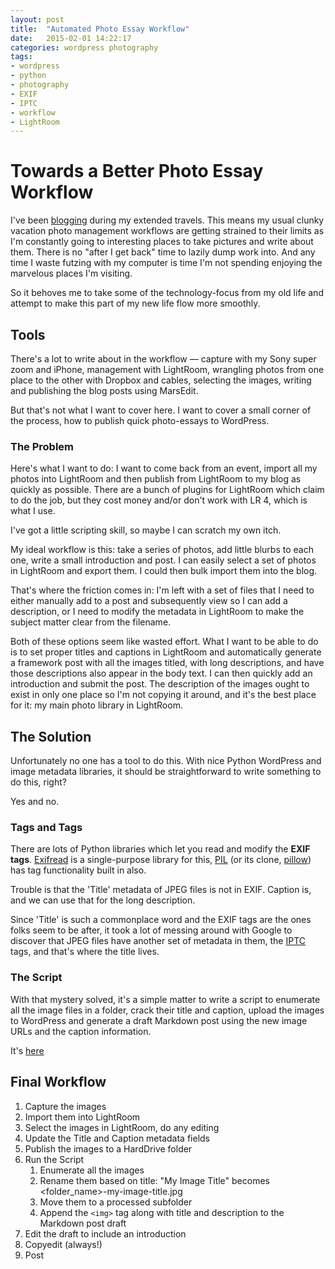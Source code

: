 ```yaml
---
layout: post
title:  "Automated Photo Essay Workflow"
date:   2015-02-01 14:22:17
categories: wordpress photography
tags:
- wordpress
- python
- photography
- EXIF
- IPTC
- workflow
- LightRoom
---
```


# Towards a Better Photo Essay Workflow

I've been [blogging][castaway-life] during my extended travels.  This means my usual clunky vacation photo management workflows are getting strained to their limits as I'm constantly going to interesting places to take pictures and write about them.  There is no "after I get back" time to lazily dump work into.  And any time I waste futzing with my computer is time I'm not spending enjoying the marvelous places I'm visiting.

So it behoves me to take some of the technology-focus from my old life and attempt to make this part of my new life flow more smoothly.

## Tools

There's a lot to write about in the workflow — capture with my Sony super zoom and iPhone, management with LightRoom, wrangling photos from one place to the other with Dropbox and cables, selecting the images, writing and publishing the blog posts using MarsEdit. 

But that's not what I want to cover here.  I want to cover a small corner of the process, how to publish quick photo-essays to WordPress.

### The Problem

Here's what I want to do: I want to come back from an event, import all my photos into LightRoom and then publish from LightRoom to my blog as quickly as possible.  There are a bunch of plugins for LightRoom which claim to do the job, but they cost money and/or don't work with LR 4, which is what I use.  

I've got a little scripting skill, so maybe I can scratch my own itch.

My ideal workflow is this: take a series of photos, add little blurbs to each one, write a small introduction and post.  I can easily select a set of photos in LightRoom and export them.  I could then bulk import them into the blog. 

That's where the friction comes in: I'm left with a set of files that I need to either manually add to a post and subsequently view so I can add a description, or I need to modify the metadata in LightRoom to make the subject matter clear from the filename.

Both of these options seem like wasted effort.  What I want to be able to do is to set proper titles and captions in LightRoom and automatically generate a framework post with all the images titled, with long descriptions, and have those descriptions also appear in the body text.  I can then quickly add an introduction and submit the post. The description of the images ought to exist in only one place so I'm not copying it around, and it's the best place for it: my main photo library in LightRoom.

## The Solution

Unfortunately no one has a tool to do this. With nice Python WordPress and image metadata libraries, it should be straightforward to write something to do this, right?

Yes and no.

### Tags and Tags

There are lots of Python libraries which let you read and modify the **EXIF tags**.  [Exifread][exifread] is a single-purpose library for this, [PIL][pil] (or its clone, [pillow][pillow]) has tag functionality built in also.

Trouble is that the 'Title' metadata of JPEG files is not in EXIF.  Caption is, and we can use that for the long description.

Since 'Title' is such a commonplace word and the EXIF tags are the ones folks seem to be after, it took a lot of messing around with Google to discover that JPEG files have another set of metadata in them, the [IPTC][iptc] tags, and that's where the title lives.

### The Script

With that mystery solved, it's a simple matter to write a script to enumerate all the image files in a folder, crack their title and caption, upload the images to WordPress and generate a draft Markdown post using the new image URLs and the caption information.

It's [here][script]

## Final Workflow

1. Capture the images
1. Import them into LightRoom
1. Select the images in LightRoom, do any editing
1. Update the Title and Caption metadata fields
1. Publish the images to a HardDrive folder
1. Run the Script
    1. Enumerate all the images
    1. Rename them based on title: "My Image Title" becomes <folder_name>-my-image-title.jpg
    1. Move them to a processed subfolder
    1. Append the `<img>` tag along with title and description to the Markdown post draft
1. Edit the draft to include an introduction
1. Copyedit (always!)
1. Post


[castaway-life]: http://thecastawaylife.com/blog
[exifread]: https://pypi.python.org/pypi/ExifRead
[pil]: http://www.pythonware.com/products/pil/
[pillow]: https://pillow.readthedocs.org/en/latest/installation.html
[iptc]: http://www.photometadata.org/META-Resources-metadata-types-standards-IPTC-IIM
[script]: https://gist.github.com/iainbryson/b7a86e6cf310034d5c40
